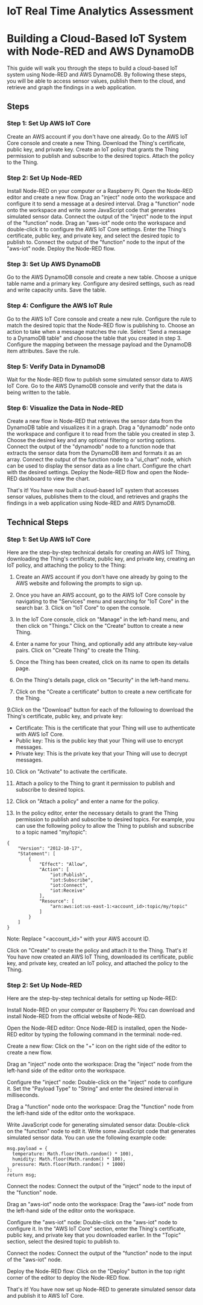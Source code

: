 # IoT Real Time Analytics Assessment

# Building a Cloud-Based IoT System with Node-RED and AWS DynamoDB

This guide will walk you through the steps to build a cloud-based IoT system using Node-RED and AWS DynamoDB. By following these steps, you will be able to access sensor values, publish them to the cloud, and retrieve and graph the findings in a web application.

## Steps

### Step 1: Set Up AWS IoT Core

Create an AWS account if you don't have one already. Go to the AWS IoT Core console and create a new Thing. Download the Thing's certificate, public key, and private key. Create an IoT policy that grants the Thing permission to publish and subscribe to the desired topics. Attach the policy to the Thing.

### Step 2: Set Up Node-RED

Install Node-RED on your computer or a Raspberry Pi. Open the Node-RED editor and create a new flow. Drag an "inject" node onto the workspace and configure it to send a message at a desired interval. Drag a "function" node onto the workspace and write some JavaScript code that generates simulated sensor data. Connect the output of the "inject" node to the input of the "function" node. Drag an "aws-iot" node onto the workspace and double-click it to configure the AWS IoT Core settings. Enter the Thing's certificate, public key, and private key, and select the desired topic to publish to. Connect the output of the "function" node to the input of the "aws-iot" node. Deploy the Node-RED flow.

### Step 3: Set Up AWS DynamoDB

Go to the AWS DynamoDB console and create a new table. Choose a unique table name and a primary key. Configure any desired settings, such as read and write capacity units. Save the table.

### Step 4: Configure the AWS IoT Rule

Go to the AWS IoT Core console and create a new rule. Configure the rule to match the desired topic that the Node-RED flow is publishing to. Choose an action to take when a message matches the rule. Select "Send a message to a DynamoDB table" and choose the table that you created in step 3. Configure the mapping between the message payload and the DynamoDB item attributes. Save the rule.

### Step 5: Verify Data in DynamoDB

Wait for the Node-RED flow to publish some simulated sensor data to AWS IoT Core. Go to the AWS DynamoDB console and verify that the data is being written to the table.

### Step 6: Visualize the Data in Node-RED

Create a new flow in Node-RED that retrieves the sensor data from the DynamoDB table and visualizes it in a graph. Drag a "dynamodb" node onto the workspace and configure it to read from the table you created in step 3. Choose the desired key and any optional filtering or sorting options. Connect the output of the "dynamodb" node to a function node that extracts the sensor data from the DynamoDB item and formats it as an array. Connect the output of the function node to a "ui_chart" node, which can be used to display the sensor data as a line chart. Configure the chart with the desired settings. Deploy the Node-RED flow and open the Node-RED dashboard to view the chart.

That's it! You have now built a cloud-based IoT system that accesses sensor values, publishes them to the cloud, and retrieves and graphs the findings in a web application using Node-RED and AWS DynamoDB.


## Technical Steps

### Step 1: Set Up AWS IoT Core
Here are the step-by-step technical details for creating an AWS IoT Thing, downloading the Thing's certificate, public key, and private key, creating an IoT policy, and attaching the policy to the Thing:

1. Create an AWS account if you don't have one already by going to the AWS website and following the prompts to sign up.

2. Once you have an AWS account, go to the AWS IoT Core console by navigating to the "Services" menu and searching for "IoT Core" in the search bar. 3. Click on "IoT Core" to open the console.

4. In the IoT Core console, click on "Manage" in the left-hand menu, and then click on "Things."
Click on the "Create" button to create a new Thing.

5. Enter a name for your Thing, and optionally add any attribute key-value pairs. Click on "Create Thing" to create the Thing.

6. Once the Thing has been created, click on its name to open its details page.

7. On the Thing's details page, click on "Security" in the left-hand menu.

8. Click on the "Create a certificate" button to create a new certificate for the Thing.

9.Click on the "Download" button for each of the following to download the Thing's certificate, public key, and private key:

- Certificate: This is the certificate that your Thing will use to authenticate with AWS IoT Core.
- Public key: This is the public key that your Thing will use to encrypt messages.
- Private key: This is the private key that your Thing will use to decrypt messages.

10. Click on "Activate" to activate the certificate.

11. Attach a policy to the Thing to grant it permission to publish and subscribe to desired topics.

12. Click on "Attach a policy" and enter a name for the policy.

13. In the policy editor, enter the necessary details to grant the Thing permission to publish and subscribe to desired topics. For example, you can use the following policy to allow the Thing to publish and subscribe to a topic named "my/topic":
```
{
    "Version": "2012-10-17",
    "Statement": [
        {
            "Effect": "Allow",
            "Action": [
                "iot:Publish",
                "iot:Subscribe",
                "iot:Connect",
                "iot:Receive"
            ],
            "Resource": [
                "arn:aws:iot:us-east-1:<account_id>:topic/my/topic"
            ]
        }
    ]
}
```
Note: Replace "<account_id>" with your AWS account ID.

Click on "Create" to create the policy and attach it to the Thing.
That's it! You have now created an AWS IoT Thing, downloaded its certificate, public key, and private key, created an IoT policy, and attached the policy to the Thing.

### Step 2: Set Up Node-RED
Here are the step-by-step technical details for setting up Node-RED:

Install Node-RED on your computer or Raspberry Pi: You can download and install Node-RED from the official website of Node-RED.

Open the Node-RED editor: Once Node-RED is installed, open the Node-RED editor by typing the following command in the terminal: node-red.

Create a new flow: Click on the "+" icon on the right side of the editor to create a new flow.

Drag an "inject" node onto the workspace: Drag the "inject" node from the left-hand side of the editor onto the workspace.

Configure the "inject" node: Double-click on the "inject" node to configure it. Set the "Payload Type" to "String" and enter the desired interval in milliseconds.

Drag a "function" node onto the workspace: Drag the "function" node from the left-hand side of the editor onto the workspace.

Write JavaScript code for generating simulated sensor data: Double-click on the "function" node to edit it. Write some JavaScript code that generates simulated sensor data. You can use the following example code:
```
msg.payload = {
  temperature: Math.floor(Math.random() * 100),
  humidity: Math.floor(Math.random() * 100),
  pressure: Math.floor(Math.random() * 1000)
};
return msg;
```
Connect the nodes: Connect the output of the "inject" node to the input of the "function" node.

Drag an "aws-iot" node onto the workspace: Drag the "aws-iot" node from the left-hand side of the editor onto the workspace.

Configure the "aws-iot" node: Double-click on the "aws-iot" node to configure it. In the "AWS IoT Core" section, enter the Thing's certificate, public key, and private key that you downloaded earlier. In the "Topic" section, select the desired topic to publish to.

Connect the nodes: Connect the output of the "function" node to the input of the "aws-iot" node.

Deploy the Node-RED flow: Click on the "Deploy" button in the top right corner of the editor to deploy the Node-RED flow.

That's it! You have now set up Node-RED to generate simulated sensor data and publish it to AWS IoT Core.
